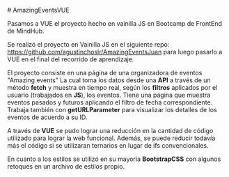 \# AmazingEventsVUE

Pasamos a VUE el proyecto hecho en vainilla JS en Bootcamp de FrontEnd de MindHub.

Se realizó el proyecto en Vainilla JS en el siguiente repo: https://github.com/agustinchoslr/AmazingEventsJuan para luego pasarlo a VUE en el final del recorrido de aprendizaje.

El proyecto consiste en una página de una organizadora de eventos "Amazing events" La cual toma los datos desde una **API** a través de un método **fetch** y muestra en tiempo real, según los **filtros** aplicados por el usuario (trabajados en **JS**), los eventos.
Tiene una página que muestra eventos pasados y futuros aplicando el filtro de fecha correspondiente.
Trabaja también con **getURLParameter** para visualizar los detalles de los eventos de acuerdo a su ID.

A través de **VUE** se pudo lograr una reducción en la cantidad de código utilizado para lograr la web funcional. Además, se puede reducir todavía más el código si se utilizaran ternarios en lugar de ifs convencionales.

En cuanto a los estilos se utilizó en su mayoría **BootstrapCSS** con algunos retoques en un archivo de estilos propio.
